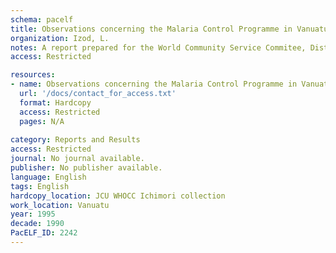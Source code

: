 ```yaml
---
schema: pacelf
title: Observations concerning the Malaria Control Programme in Vanuatu
organization: Izod, L.
notes: A report prepared for the World Community Service Commitee, Distrcit 9910, Rotary International. Lionel Izod, Rotary International Volunteer
access: Restricted

resources:
- name: Observations concerning the Malaria Control Programme in Vanuatu
  url: '/docs/contact_for_access.txt'
  format: Hardcopy
  access: Restricted
  pages: N/A
 
category: Reports and Results
access: Restricted
journal: No journal available.
publisher: No publisher available. 
language: English 
tags: English 
hardcopy_location: JCU WHOCC Ichimori collection
work_location: Vanuatu
year: 1995
decade: 1990
PacELF_ID: 2242
---
```

